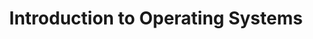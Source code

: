 ---
layout: courseBooks
title: Introduction to Operating Systems
title_he: מבוא למערכות הפעלה
evtDate: 2018-9B
books:
    - category: Mandatory
      title: Textbooks
      title_he: חובה
      list:
        - Silberschatz
        - Wang

    - category: Optional
      title: Optional textbooks
      title_he: רשות
      list:
        - Doepnner
        - Stallings
        - Tanenbaum
        - TanenbaumWoodhull
---
